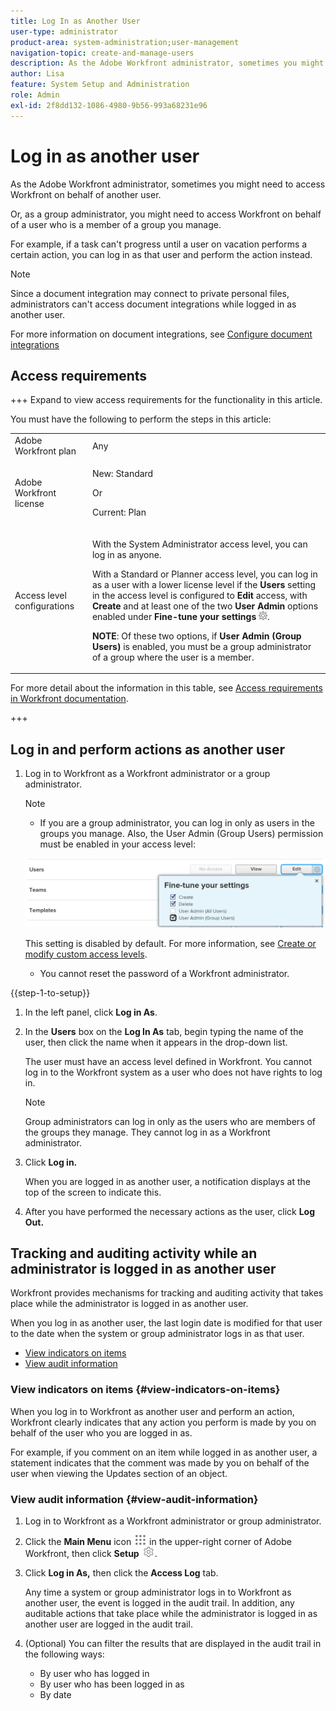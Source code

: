 ```yaml
---
title: Log In as Another User
user-type: administrator
product-area: system-administration;user-management
navigation-topic: create-and-manage-users
description: As the Adobe Workfront administrator, sometimes you might need to access Workfront on behalf of another user.
author: Lisa
feature: System Setup and Administration
role: Admin
exl-id: 2f8dd132-1086-4980-9b56-993a68231e96
---
```

# Log in as another user

<!--Audited: April, 2024-->

<!--<span class="preview">The highlighted information on this page refers to functionality not yet generally available. It is available for all users only in the Preview environment.</span> -->

<!--
**DON'T DELETE, DRAFT OR HIDE THIS ARTICLE. IT IS LINKED TO THE PRODUCT, THROUGH THE CONTEXT SENSITIVE HELP LINKS. Also linked to other articles: Creating and Managing Groups, etc.</p>
-->

As the Adobe Workfront administrator, sometimes you might need to access Workfront on behalf of another user.

Or, as a group administrator, you might need to access Workfront on behalf of a user who is a member of a group you manage.

For example, if a task can't progress until a user on vacation performs a certain action, you can log in as that user and perform the action instead.

<!--
<note type="note">
Some users, such as executives, need to be able to control which administrators can log in to their accounts, and for how long. Working with your organization, Workfront configures settings that allow this control for these users. When a Workfront administrator or group administrator (associated with one of the user's groups) tries to log in as one of these users, an on-screen message prompts the administrator to contact the user for access. From the user profile area, the user can then grant access to the administrator and specify an expiration time for it. For more information on how the user does this, see
<a href="../../../workfront-basics/manage-your-account-and-profile/configuring-your-user-profile/configure-my-settings.md#access" class="MCXref xref">Access</a> in
<a href="../../../workfront-basics/manage-your-account-and-profile/configuring-your-user-profile/configure-my-settings.md" class="MCXref xref">Configure My Settings</a>.
<span class="PinkDraftNote">[Add a note about this being only for the Enterprise package if they decide to do it that way]</span>
</note>
-->

>[!NOTE]
>
>Since a document integration may connect to private personal files, administrators can't access document integrations while logged in as another user.
>
>For more information on document integrations, see [Configure document integrations](../../../administration-and-setup/configure-integrations/configure-document-integrations.md)

## Access requirements

+++ Expand to view access requirements for the functionality in this article.

You must have the following to perform the steps in this article:

<table style="table-layout:auto"> 
 <col> 
 <col> 
 <tbody> 
  <tr> 
   <td role="rowheader">Adobe Workfront plan</td> 
   <td>Any</td> 
  </tr> 
  <tr> 
   <td role="rowheader">Adobe Workfront license</td> 
   <td> <p>New: Standard</p>
   <p>Or</p>
   <p>Current: Plan</p></td> 
  </tr> 
  <tr> 
   <td role="rowheader">Access level configurations</td> 
   <td> <p>With the System Administrator access level, you can log in as anyone.</p> <p>With a Standard or Planner access level, you can log in as a user with a lower license level if the <b>Users</b> setting in the access level is configured to <b>Edit</b> access, with <b>Create</b> and at least one of the two <b>User Admin</b> options enabled under <b>Fine-tune your settings</b> <img src="assets/gear-icon-in-access-levels.png">. </p> 
   <p><b>NOTE</b>: Of these two options, if <b>User Admin (Group Users)</b> is enabled, you must be a group administrator of a group where the user is a member.</p></td>
  </tr> 
 </tbody> 
</table>

For more detail about the information in this table, see [Access requirements in Workfront documentation](/help/quicksilver/administration-and-setup/add-users/access-levels-and-object-permissions/access-level-requirements-in-documentation.md).

+++

## Log in and perform actions as another user

1. Log in to Workfront as a Workfront administrator or a group administrator.

   >[!NOTE]
   >
   >* If you are a group administrator, you can log in only as users in the groups you manage. Also, the User Admin (Group Users) permission must be enabled in your access level:
   >   
   >  ![Group admin user](assets/group-admin-user.png)
   >   
   >  This setting is disabled by default. For more information, see [Create or modify custom access levels](../../../administration-and-setup/add-users/configure-and-grant-access/create-modify-access-levels.md).
   >   
   >* You cannot reset the password of a Workfront administrator.  

{{step-1-to-setup}}

1. In the left panel, click **Log in As**.  

1. In the **Users** box on the **Log In As** tab, begin typing the name of the user, then click the name when it appears in the drop-down list.

   The user must have an access level defined in Workfront. You cannot log in to the Workfront system as a user who does not have rights to log in.

   >[!NOTE]
   >
   >Group administrators can log in only as the users who are members of the groups they manage. They cannot log in as a Workfront administrator.

1. Click **Log in.**

   <!--
   <p> Might come in a future story:</p>
   -->

   <!--
   <p data-mc-conditions="QuicksilverOrClassic.Draft mode">click an Access period and then click Request to ask the user for access to log as him or her for the specified period of time. Continue these steps after the user grants access. Specify somewhere here that this is only for the Enterprise package if they decide on that</p>
   -->

   <!--
   <p data-mc-conditions="QuicksilverOrClassic.Draft mode">Or </p>
   -->

   <!--
   <p data-mc-conditions="QuicksilverOrClassic.Draft mode">If a prompt appears indicating that the user has restricted access to their account, contact the user to request access.</p>
   -->

   <!--
   <p data-mc-conditions="QuicksilverOrClassic.Draft mode">The user can then can grant you "Log in as" access in their user profile. They can also specify an expiration date and time for the access period. </p>
   -->

   <!--
   This triggers an email to let you know that you have access to log in as the user, depending on how your event notifications are enabled. For more information, see <a href="../../../workfront-basics/using-notifications/event-notifications.md" class="MCXref xref">Event notifications</a>.
   </div>
   -->

   When you are logged in as another user, a notification displays at the top of the screen to indicate this.

1. After you have performed the necessary actions as the user, click **Log Out.**

## Tracking and auditing activity while an administrator is logged in as another user

Workfront provides mechanisms for tracking and auditing activity that takes place while the administrator is logged in as another user.

When you log in as another user, the last login date is modified for that user to the date when the system or group administrator logs in as that user.

* [View indicators on items](#view-indicators-on-items) 
* [View audit information](#view-audit-information)

### View indicators on items {#view-indicators-on-items}

When you log in to Workfront as another user and perform an action, Workfront clearly indicates that any action you perform is made by you on behalf of the user who you are logged in as.

For example, if you comment on an item while logged in as another user, a statement indicates that the comment was made by you on behalf of the user when viewing the Updates section of an object.

### View audit information {#view-audit-information}

1. Log in to Workfront as a Workfront administrator or group administrator.
1. Click the **Main Menu** icon ![Main menu icon](assets/main-menu-icon.png) in the upper-right corner of Adobe Workfront, then click **Setup** ![Gear settings icon](assets/gear-icon-settings.png).

1. Click **Log in As,** then click the **Access Log** tab.

   Any time a system or group administrator logs in to Workfront as another user, the event is logged in the audit trail. In addition, any auditable actions that take place while the administrator is logged in as another user are logged in the audit trail.

1. (Optional) You can filter the results that are displayed in the audit trail in the following ways:

   * By user who has logged in
   * By user who has been logged in as
   * By date
